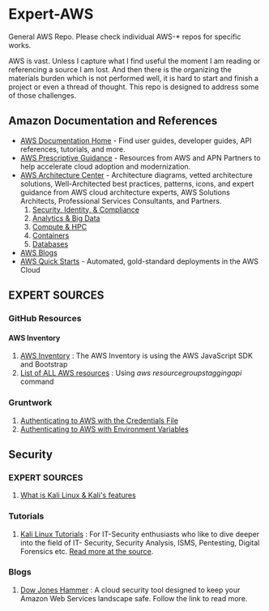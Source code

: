 # Expert-AWS

General AWS Repo. Please check individual AWS-* repos for specific works.

AWS is vast. Unless I capture what I find useful the moment I am reading or referencing a source I am lost. And then there is the organizing the materials burden which is not performed well, it is hard to start and finish a project or even a thread of thought. This repo is designed to address some of those challenges.

## Amazon Documentation and References
* [AWS Documentation Home](https://docs.aws.amazon.com/index.html) - Find user guides, developer guides, API references, tutorials, and more.
* [AWS Prescriptive Guidance](https://aws.amazon.com/prescriptive-guidance) - Resources from AWS and APN Partners to help accelerate cloud adoption and modernization.
* [AWS Architecture Center]() - Architecture diagrams, vetted architecture solutions, Well-Architected best practices, patterns, icons, and expert guidance from AWS cloud architecture experts, AWS Solutions Architects, Professional Services Consultants, and Partners.
  1. [Security, Identity, & Compliance](https://aws.amazon.com/architecture/security-identity-compliance)
  2. [Analytics & Big Data](https://aws.amazon.com/architecture/analytics-big-data)
  3. [Compute & HPC](https://aws.amazon.com/architecture/compute-hpc)
  4. [Containers](https://aws.amazon.com/architecture/containers)
  5. [Databases](https://aws.amazon.com/architecture/databases)
* [AWS Blogs](https://aws.amazon.com/blogs/)
* [AWS Quick Starts](https://aws.amazon.com/quickstart) - Automated, gold-standard deployments in the AWS Cloud

## EXPERT SOURCES

### GitHub Resources
#### AWS Inventory
1. [AWS Inventory](https://github.com/devops-israel/aws-inventory) : The AWS Inventory is using the AWS JavaScript SDK and Bootstrap
2. [List of ALL AWS resources](https://github.com/MichaelDimmitt/check-all-aws-regions) : Using _aws resourcegroupstaggingapi_ command


### Gruntwork
1. [Authenticating to AWS with the Credentials File](https://blog.gruntwork.io/authenticating-to-aws-with-the-credentials-file-d16c0fbcbf9e)
2. [Authenticating to AWS with Environment Variables](https://blog.gruntwork.io/authenticating-to-aws-with-environment-variables-e793d6f6d02e)

## Security
### EXPERT SOURCES
1. [What is Kali Linux & Kali's features](https://www.kali.org/docs/introduction/)

### Tutorials
1. [Kali Linux Tutorials](https://kalilinuxtutorials.com/category/tuts/) : For IT-Security enthusiasts who like to dive deeper into the field of IT- Security, Security Analysis, ISMS, Pentesting, Digital Forensics etc. [Read more at the source](https://kalilinuxtutorials.com/about/).

### Blogs
1. [Dow Jones Hammer](https://dowjones.github.io/hammer/index.html) : A cloud security tool designed to keep your Amazon Web Services landscape safe. Follow the link to read more.
